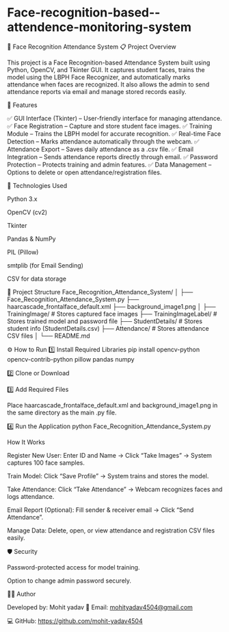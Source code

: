 # Face-recognition-based--attendence-monitoring-system
🧠 Face Recognition Attendance System
📋 Project Overview

This project is a Face Recognition-based Attendance System built using Python, OpenCV, and Tkinter GUI.
It captures student faces, trains the model using the LBPH Face Recognizer, and automatically marks attendance when faces are recognized.
It also allows the admin to send attendance reports via email and manage stored records easily.

🚀 Features

✅ GUI Interface (Tkinter) – User-friendly interface for managing attendance.
✅ Face Registration – Capture and store student face images.
✅ Training Module – Trains the LBPH model for accurate recognition.
✅ Real-time Face Detection – Marks attendance automatically through the webcam.
✅ Attendance Export – Saves daily attendance as a .csv file.
✅ Email Integration – Sends attendance reports directly through email.
✅ Password Protection – Protects training and admin features.
✅ Data Management – Options to delete or open attendance/registration files.


🧩 Technologies Used

Python 3.x

OpenCV (cv2)

Tkinter

Pandas & NumPy

PIL (Pillow)

smtplib (for Email Sending)

CSV for data storage



📁 Project Structure
Face_Recognition_Attendance_System/
│
├── Face_Recognition_Attendance_System.py
├── haarcascade_frontalface_default.xml
├── background_image1.png
│
├── TrainingImage/                 # Stores captured face images
├── TrainingImageLabel/            # Stores trained model and password file
├── StudentDetails/                # Stores student info (StudentDetails.csv)
├── Attendance/                    # Stores attendance CSV files
│
└── README.md


⚙️ How to Run
1️⃣ Install Required Libraries
pip install opencv-python opencv-contrib-python pillow pandas numpy

2️⃣ Clone or Download 

3️⃣ Add Required Files

Place haarcascade_frontalface_default.xml and background_image1.png in the same directory as the main .py file.

4️⃣ Run the Application
python Face_Recognition_Attendance_System.py




 How It Works

Register New User:
Enter ID and Name → Click “Take Images” → System captures 100 face samples.

Train Model:
Click “Save Profile” → System trains and stores the model.

Take Attendance:
Click “Take Attendance” → Webcam recognizes faces and logs attendance.

Email Report (Optional):
Fill sender & receiver email → Click “Send Attendance”.

Manage Data:
Delete, open, or view attendance and registration CSV files easily.



🛡️ Security

Password-protected access for model training.

Option to change admin password securely.


🧑‍💻 Author

Developed by: Mohit yadav
📧 Email: mohityadav4504@gmail.com

💻 GitHub: https://github.com/mohit-yadav4504

